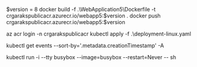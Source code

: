 $version = 8
docker build -f .\WebApplication5\Dockerfile -t crgarakspublicacr.azurecr.io/webapp5:$version .
docker push crgarakspublicacr.azurecr.io/webapp5:$version

az acr login -n crgarakspublicacr
kubectl apply -f .\deployment-linux.yaml

kubectl get events --sort-by='.metadata.creationTimestamp' -A

kubectl run -i --tty busybox --image=busybox --restart=Never -- sh